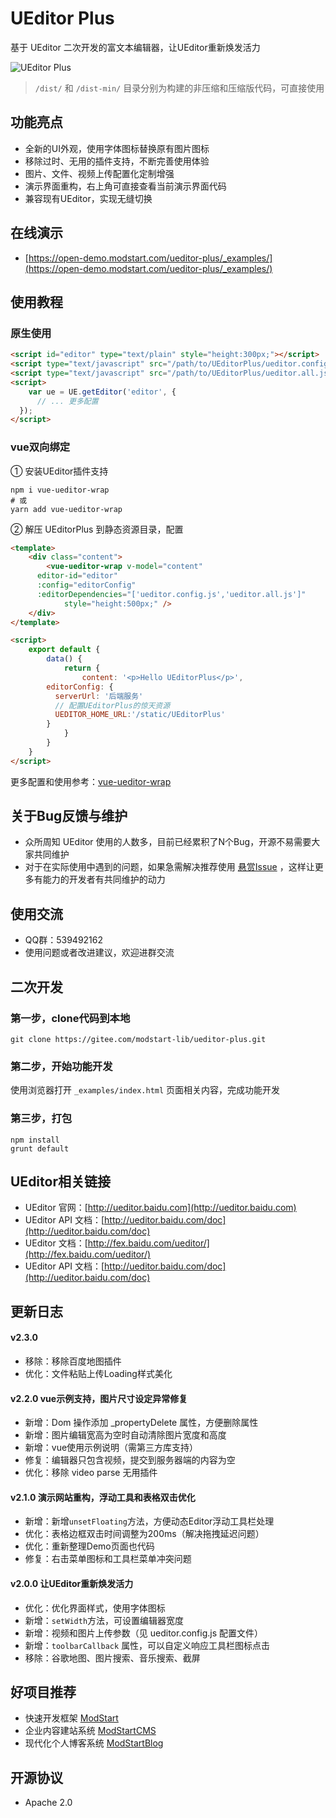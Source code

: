 # UEditor Plus

基于 UEditor 二次开发的富文本编辑器，让UEditor重新焕发活力

![UEditor Plus](https://ms-assets.modstart.com/demo/UEditorPlus_v2.1.0.jpeg)

> `/dist/` 和 `/dist-min/` 目录分别为构建的非压缩和压缩版代码，可直接使用



## 功能亮点

- 全新的UI外观，使用字体图标替换原有图片图标
- 移除过时、无用的插件支持，不断完善使用体验
- 图片、文件、视频上传配置化定制增强
- 演示界面重构，右上角可直接查看当前演示界面代码
- 兼容现有UEditor，实现无缝切换



## 在线演示

- [https://open-demo.modstart.com/ueditor-plus/_examples/](https://open-demo.modstart.com/ueditor-plus/_examples/)



## 使用教程

### 原生使用

```html
<script id="editor" type="text/plain" style="height:300px;"></script>
<script type="text/javascript" src="/path/to/UEditorPlus/ueditor.config.js"></script>
<script type="text/javascript" src="/path/to/UEditorPlus/ueditor.all.js"></script>
<script>
	var ue = UE.getEditor('editor', {
      // ... 更多配置
  });
</script>
```

### vue双向绑定

① 安装UEditor插件支持

```shell
npm i vue-ueditor-wrap
# 或
yarn add vue-ueditor-wrap
```

② 解压 UEditorPlus 到静态资源目录，配置

```html
<template>
	<div class="content">
		<vue-ueditor-wrap v-model="content" 
      editor-id="editor" 
      :config="editorConfig" 
      :editorDependencies="['ueditor.config.js','ueditor.all.js']"
			style="height:500px;" />
	</div>
</template>

<script>
	export default {
		data() {
			return {
				content: '<p>Hello UEditorPlus</p>',
        editorConfig: {
          serverUrl: '后端服务'
          // 配置UEditorPlus的惊天资源
          UEDITOR_HOME_URL:'/static/UEditorPlus'
        }
			}
		}
	}
</script>
```

更多配置和使用参考：[vue-ueditor-wrap](https://hc199421.gitee.io/vue-ueditor-wrap)



## 关于Bug反馈与维护

- 众所周知 UEditor 使用的人数多，目前已经累积了N个Bug，开源不易需要大家共同维护
- 对于在实际使用中遇到的问题，如果急需解决推荐使用 [悬赏Issue](https://gitee.com/modstart-lib/ueditor-plus/reward_issues/new) ，这样让更多有能力的开发者有共同维护的动力



## 使用交流

- QQ群：539492162
- 使用问题或者改进建议，欢迎进群交流



## 二次开发

### 第一步，clone代码到本地

```shell
git clone https://gitee.com/modstart-lib/ueditor-plus.git
```

### 第二步，开始功能开发

使用浏览器打开 `_examples/index.html` 页面相关内容，完成功能开发

### 第三步，打包

```shell
npm install
grunt default
```



## UEditor相关链接

- UEditor 官网：[http://ueditor.baidu.com](http://ueditor.baidu.com)
- UEditor API 文档：[http://ueditor.baidu.com/doc](http://ueditor.baidu.com/doc)
- UEditor 文档：[http://fex.baidu.com/ueditor/](http://fex.baidu.com/ueditor/)
- UEditor API 文档：[http://ueditor.baidu.com/doc](http://ueditor.baidu.com/doc)


## 更新日志

#### v2.3.0

- 移除：移除百度地图插件
- 优化：文件粘贴上传Loading样式美化

#### v2.2.0 vue示例支持，图片尺寸设定异常修复

- 新增：Dom 操作添加 _propertyDelete 属性，方便删除属性
- 新增：图片编辑宽高为空时自动清除图片宽度和高度
- 新增：vue使用示例说明（需第三方库支持）
- 修复：编辑器只包含视频，提交到服务器端的内容为空
- 优化：移除 video parse 无用插件

#### v2.1.0 演示网站重构，浮动工具和表格双击优化

- 新增：新增`unsetFloating`方法，方便动态Editor浮动工具栏处理
- 优化：表格边框双击时间调整为200ms（解决拖拽延迟问题）
- 优化：重新整理Demo页面也代码
- 修复：右击菜单图标和工具栏菜单冲突问题

#### v2.0.0 让UEditor重新焕发活力

- 优化：优化界面样式，使用字体图标
- 新增：`setWidth`方法，可设置编辑器宽度
- 新增：视频和图片上传参数（见 ueditor.config.js 配置文件）
- 新增：`toolbarCallback` 属性，可以自定义响应工具栏图标点击
- 移除：谷歌地图、图片搜索、音乐搜索、截屏



## 好项目推荐

- 快速开发框架 [ModStart](https://modstart.com)
- 企业内容建站系统 [ModStartCMS](https://modstart.com)
- 现代化个人博客系统 [ModStartBlog](https://modstart.com)



## 开源协议

- Apache 2.0
